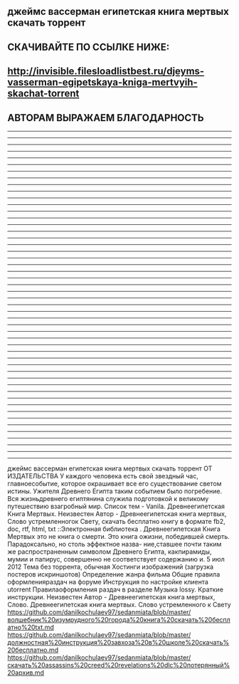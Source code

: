 джеймс вассерман египетская книга мертвых скачать торрент
--------------------------------------------------
СКАЧИВАЙТЕ ПО ССЫЛКЕ НИЖЕ:
--------------------------------------------------
http://invisible.filesloadlistbest.ru/djeyms-vasserman-egipetskaya-kniga-mertvyih-skachat-torrent
--------------------------------------------------
АВТОРАМ ВЫРАЖАЕМ БЛАГОДАРНОСТЬ
--------------------------------------------------
--------------------------------------------------
--------------------------------------------------
--------------------------------------------------
--------------------------------------------------
--------------------------------------------------
--------------------------------------------------
--------------------------------------------------
--------------------------------------------------
--------------------------------------------------
--------------------------------------------------
--------------------------------------------------
--------------------------------------------------
--------------------------------------------------
--------------------------------------------------
--------------------------------------------------
--------------------------------------------------
--------------------------------------------------
--------------------------------------------------
--------------------------------------------------
--------------------------------------------------
--------------------------------------------------
--------------------------------------------------
--------------------------------------------------
--------------------------------------------------
--------------------------------------------------
--------------------------------------------------
--------------------------------------------------
--------------------------------------------------
--------------------------------------------------
--------------------------------------------------
--------------------------------------------------
--------------------------------------------------
--------------------------------------------------
--------------------------------------------------
--------------------------------------------------
--------------------------------------------------
--------------------------------------------------
--------------------------------------------------
--------------------------------------------------
--------------------------------------------------
--------------------------------------------------
--------------------------------------------------
--------------------------------------------------
--------------------------------------------------
--------------------------------------------------
--------------------------------------------------
--------------------------------------------------
--------------------------------------------------
--------------------------------------------------
--------------------------------------------------
джеймс вассерман египетская книга мертвых скачать торрент ОТ ИЗДАТЕЛЬСТВА У каждого человека есть свой звездный час, главноесобытие, которое окрашивает все его существование светом истины. Ужителя Древнего Египта таким событием было погребение. Вся жизньдревнего египтянина служила подготовкой к великому путешествию взагробный мир. Список тем - Vanila. Древнеегипетская Книга Мертвых. Неизвестен Автор - Древнеегипетская книга мертвых, Слово устремленногок Свету, скачать бесплатно книгу в формате fb2, doc, rtf, html, txt ::Электронная библиотека . Древнеегипетская Книга Мертвых  это не книга о смерти. Это книга ожизни, победившей смерть. Парадоксально, но столь эффектное назва- ние,ставшее почти таким же распространенным символом Древнего Египта, какпирамиды, мумии и папирус, совершенно не соответствует содержанию и. 5 июл 2012  Тема без торрента, обычная  Хостинги изображений (загрузка постеров искриншотов)  Определение жанра фильма  Общие правила оформленияраздач на форуме  Инструкция по настройке клиента utorrent  Правилаоформления раздач в разделе Музыка lossy. Краткие инструкции. Неизвестен Автор - Древнеегипетская книга мертвых, Слово. Древнеегипетская книга мертвых. Слово устремленного к Свету
https://github.com/danilkochulaev97/sedanmiata/blob/master/волшебник%20изумрудного%20города%20книга%20скачать%20бесплатно%20txt.md
https://github.com/danilkochulaev97/sedanmiata/blob/master/должностная%20инструкция%20завхоза%20в%20школе%20скачать%20бесплатно.md
https://github.com/danilkochulaev97/sedanmiata/blob/master/скачать%20assassins%20creed%20revelations%20dlc%20потерянный%20архив.md